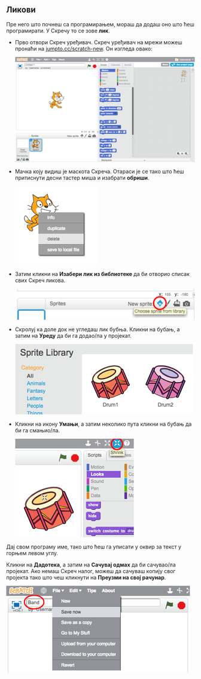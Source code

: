 ## Ликови

Пре него што почнеш са програмирањем, мораш да додаш оно што ћеш програмирати. У Скречу то се зове **лик**.

+ Прво отвори Скреч уређивач. Скреч уређивач на мрежи можеш пронаћи на <a href="http://jumpto.cc/scratch-new" target="_blank">jumpto.cc/scratch-new</a>. Он изгледа овако:
    
    ![слика екрана](images/band-scratch.png)

+ Мачка коју видиш је маскота Скреча. Отараси је се тако што ћеш притиснути десни тастер миша и изабрати **обриши**.
    
    ![слика екрана](images/band-delete.png)

+ Затим кликни на **Изабери лик из библиотеке** да би отворио списак свих Скреч ликова.
    
    ![слика екрана](images/band-sprite-library.png)

+ Скролуј ка доле док не угледаш лик бубња. Кликни на бубањ, а затим на **Уреду** да би га додао/ла у пројекат.
    
    ![слика екрана](images/band-sprite-drum.png)

+ Кликни на икону **Умањи**, а затим неколико пута кликни на бубањ да би га смањио/ла.
    
    ![слика екрана](images/band-shrink.png)

Дај свом програму име, тако што ћеш га уписати у оквир за текст у горњем левом углу.

Кликни на **Дадотека**, а затим на **Сачувај одмах** да би сачувао/ла пројекат. Ако немаш Скреч налог, можеш да сачуваш копију свог пројекта тако што чеш кликнути на **Преузми на свој рачунар**.

![слика екрана](images/band-save.png)